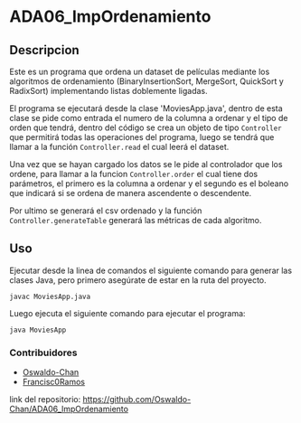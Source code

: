 # ADA06_ImpOrdenamiento

## Descripcion

Este es un programa que ordena un dataset de películas mediante los algoritmos de ordenamiento (BinaryInsertionSort, MergeSort, QuickSort y RadixSort) implementando listas doblemente ligadas.

El programa se ejecutará desde la clase 'MoviesApp.java', dentro de esta clase se pide como entrada el numero de la columna a ordenar y el tipo de orden que tendrá, dentro del código se crea un objeto de tipo ```Controller``` que permitirá todas las operaciones del programa, luego se tendrá que llamar a la función ```Controller.read``` el cual leerá el dataset.

Una vez que se hayan cargado los datos se le pide al controlador que los ordene, para llamar a la funcion ```Controller.order``` el cual tiene dos parámetros, el primero es la columna a ordenar y el segundo es el boleano que indicará si se ordena de manera ascendente o descendente.

Por ultimo se generará el csv ordenado y la función ```Controller.generateTable``` generará las métricas de cada algoritmo.

## Uso

Ejecutar desde la linea de comandos el siguiente comando para generar las clases Java, pero primero asegúrate de estar en la ruta del proyecto.

```shell
javac MoviesApp.java
```

Luego ejecuta el siguiente comando para ejecutar el programa:

```shell
java MoviesApp
```

### Contribuidores

- [Oswaldo-Chan](https://github.com/Oswaldo-Chan)
- [Francisc0Ramos](https://github.com/Francisc0Ramos)

link del repositorio: https://github.com/Oswaldo-Chan/ADA06_ImpOrdenamiento
